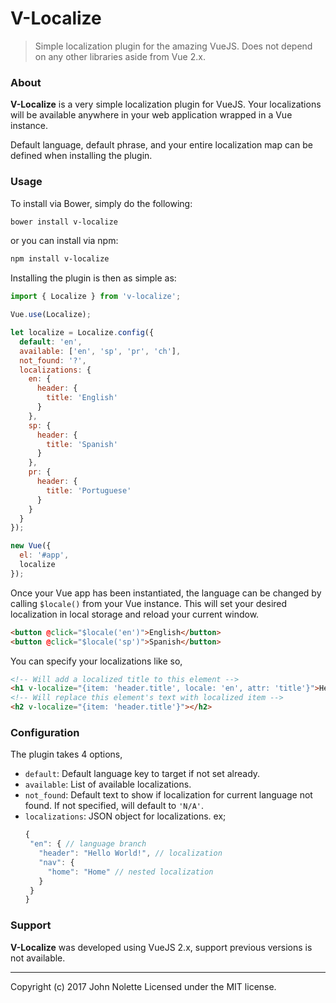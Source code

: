 # **V-Localize**

> Simple localization plugin for the amazing VueJS. Does not depend on any other libraries aside from Vue 2.x.

### About

**V-Localize** is a very simple localization plugin for VueJS. Your localizations will be available anywhere in your web application wrapped in a Vue instance.

Default language, default phrase, and your entire localization map can be defined when installing the plugin.

### Usage

To install via Bower, simply do the following:
```sh
bower install v-localize
```
or you can install via npm:
```sh
npm install v-localize
```
Installing the plugin is then as simple as:

```js
import { Localize } from 'v-localize';

Vue.use(Localize);

let localize = Localize.config({
  default: 'en',
  available: ['en', 'sp', 'pr', 'ch'],
  not_found: '?',
  localizations: {
    en: {
      header: {
        title: 'English'
      }
    },
    sp: {
      header: {
        title: 'Spanish'
      }
    },
    pr: {
      header: {
        title: 'Portuguese'
      }
    }
  }
});

new Vue({
  el: '#app',
  localize
});
```

Once your Vue app has been instantiated, the language can be changed by calling `$locale()` from your Vue instance. This will set your desired localization in local storage and reload your current window.

```html
<button @click="$locale('en')">English</button>
<button @click="$locale('sp')">Spanish</button>
```

You can specify your localizations like so,
```html
<!-- Will add a localized title to this element -->
<h1 v-localize="{item: 'header.title', locale: 'en', attr: 'title'}">Hello World</h1>
<!-- Will replace this element's text with localized item -->
<h2 v-localize="{item: 'header.title'}"></h2>
```

### Configuration

The plugin takes 4 options,

- `default`: Default language key to target if not set already.
- `available`: List of available localizations.
- `not_found`: Default text to show if localization for current language not found. If not specified, will default to `'N/A'`.
- `localizations`: JSON object for localizations. ex;
   ```js
  {
    "en": { // language branch
      "header": "Hello World!", // localization
      "nav": {
        "home": "Home" // nested localization
      }
    }
  }
   ```

### Support

**V-Localize** was developed using VueJS 2.x, support previous versions is not available.

---
Copyright (c) 2017 John Nolette Licensed under the MIT license.

